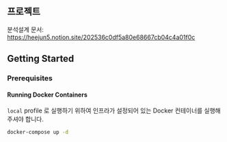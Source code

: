 ## 프로젝트
분석설계 문서: https://heejun5.notion.site/202536c0df5a80e68667cb04c4a01f0c
## Getting Started

### Prerequisites

#### Running Docker Containers

`local` profile 로 실행하기 위하여 인프라가 설정되어 있는 Docker 컨테이너를 실행해주셔야 합니다.

```bash
docker-compose up -d
```